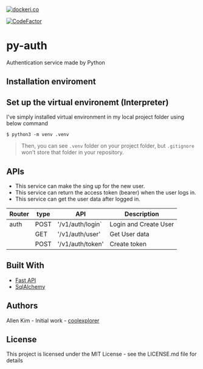 [![dockeri.co](https://dockeri.co/image/coolexplorer/py-auth)](https://hub.docker.com/r/coolexplorer/py-auth)

[![CodeFactor](https://www.codefactor.io/repository/github/coolexplorer/py-auth/badge)](https://www.codefactor.io/repository/github/coolexplorer/py-auth)


# py-auth
Authentication service made by Python

## Installation enviroment
## Set up the virtual environemt (Interpreter)
I've simply installed virtual environment in my local project folder using below command

```shell
$ python3 -m venv .venv
```

> Then, you can see `.venv` folder on your project folder, but `.gitignore` won't store that folder in your repository. 

## APIs

* This service can make the sing up for the new user. 
* This service can return the access token (bearer) when the user logs in.
* This service can get the user data after logged in.


| Router |    type    |       API         |     Description       |
|--------|------------|-------------------|-----------------------|
| auth   |    POST    |  '/v1/auth/login` | Login and Create User |
|        |    GET     |  '/v1/auth/user'  | Get User data         |
|        |    POST    |  '/v1/auth/token' | Create token          |

## Built With
* [Fast API](https://fastapi.tiangolo.com/)
* [SqlAlchemy](https://www.sqlalchemy.org/)

## Authors
Allen Kim - Initial work - [coolexplorer](https://github.com/coolexplorer)

## License
This project is licensed under the MIT License - see the LICENSE.md file for details
